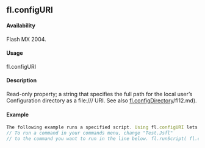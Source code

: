## fl.configURI

#### Availability

Flash MX 2004.

#### Usage

fl.configURI

#### Description

Read-only property; a string that specifies the full path for the local user’s Configuration directory as a file:/// URI. See also [fl.configDirectory](#!AdobeDocs/developers-animatesdk-docs/test/flash_object_(fl)/fl12.md)/fl12.md).

#### Example

```javascript
The following example runs a specified script. Using fl.configURI lets you specify the location of the script without knowing which platform the script is running on.
// To run a command in your commands menu, change "Test.Jsfl"
// to the command you want to run in the line below. fl.runScript( fl.configURI + "Commands/Test.jsfl" );

```